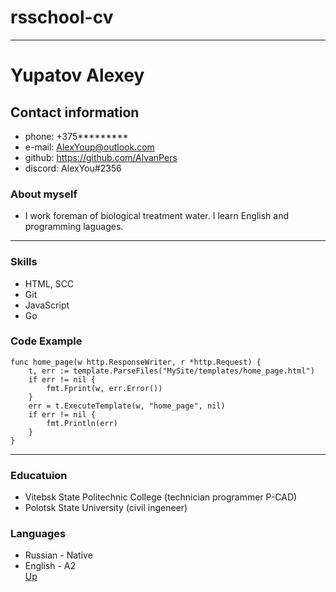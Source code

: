 # rsschool-cv
--- 
<a id="anchor"></a>
# Yupatov Alexey
## Contact information

* phone: +375********* 
* e-mail: AlexYoup@outlook.com
* github: https://github.com/AlvanPers
* discord: AlexYou#2356
   
### About myself

* I work foreman of biological treatment water. I learn English and programming laguages.
---
### Skills
* HTML, SCC
* Git
* JavaScript
* Go  

### Code Example
```
func home_page(w http.ResponseWriter, r *http.Request) {
	t, err := template.ParseFiles("MySite/templates/home_page.html")
	if err != nil {
		fmt.Fprint(w, err.Error())
	}
	err = t.ExecuteTemplate(w, "home_page", nil)
	if err != nil {
		fmt.Println(err)
	}
}
```
---
### Educatuion
* Vitebsk State Politechnic College (technician programmer P-CAD) 
* Polotsk State University (civil ingeneer)
### Languages
* Russian - Native
* English - A2 <br>
[Up](#anchor)
